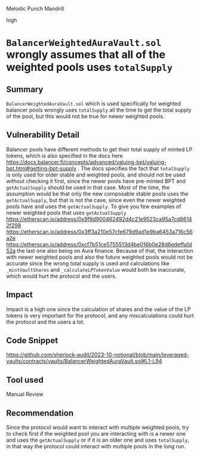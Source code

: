 Melodic Punch Mandrill

high

# `BalancerWeightedAuraVault.sol` wrongly assumes that all of the weighted pools uses `totalSupply`

## Summary
`BalancerWeightedAuraVault.sol` which is used specifically for weighted balancer pools wrongly uses `totalSupply` all the time to get the total supply of the pool, but this would not be true for newer weighted pools.
## Vulnerability Detail
Balancer pools have different methods to get their total supply of minted LP tokens, which is also specified in the docs here 
https://docs.balancer.fi/concepts/advanced/valuing-bpt/valuing-bpt.html#getting-bpt-supply .
The docs specifies the fact that `totalSupply` is only used for older stable and weighted pools, and should not be used without checking it first, since the newer pools have pre-minted BPT and `getActualSupply` should be used in that case. Most of the time, the assumption would be that only the new composable stable pools uses the `getActualSupply`, but that is not the case, since even the newer weighted pools have and uses the `getActualSupply`. To give you few examples of newer weighted pools that uses `getActualSupply` 
https://etherscan.io/address/0x9f9d900462492d4c21e9523ca95a7cd86142f298
https://etherscan.io/address/0x3ff3a210e57cfe679d9ad1e9ba6453a716c56a2e
https://etherscan.io/address/0xcf7b51ce5755513d4be016b0e28d6edeffa1d52a
the last one also being on Aura finance. Because of that, the interaction with newer weighted pools and also the future weighted pools would not be accurate since the wrong total supply is used and calculations like `_mintVaultShares` and `_calculateLPTokenValue` would both be inaccurate, which would hurt the protocol and the users.
## Impact
Impact is a high one since the calculation of shares and the value of the LP tokens is very important for the protocol, and any miscalculations could hurt the protocol and the users a lot.
## Code Snippet
https://github.com/sherlock-audit/2023-10-notional/blob/main/leveraged-vaults/contracts/vaults/BalancerWeightedAuraVault.sol#L1-L94
## Tool used

Manual Review

## Recommendation
Since the protocol would want to interact with multiple weighted pools, try to check first if the weighted pool you are interacting with is a newer one and uses the `getActualSupply` or if it is an older one and uses `totalSupply`, in that way the protocol could interact with multiple pools in the long run.